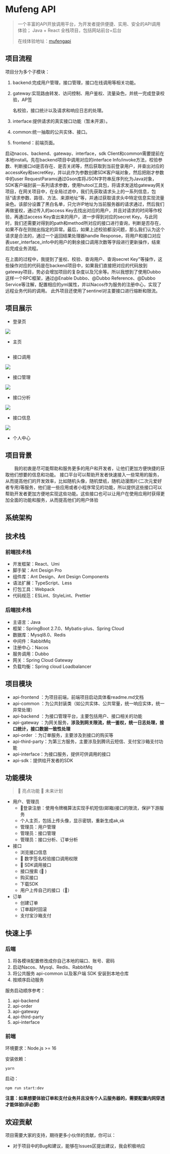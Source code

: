 # Mufeng API

> 一个丰富的API开放调用平台，为开发者提供便捷、实用、安全的API调用体验； Java + React 全栈项目，包括网站前台+后台
> 
> 在线体验地址：[mufengapi](https://mufengapi.top/)

## 项目流程

项目分为多个子模块：

1. backend:完成用户管理，接口管理，接口在线调用等相关功能。

2. gateway:实现路由转发、访问控制、用户鉴权、流量染色，并统一完成登录校验，AP签
   
   名校验，接口统计以及请求和响应日志的处理。

3. interface:提供请求的真实接口功能（暂未开源）。

4. common:统一抽取的公共实体、接口。

5. frontend：前端页面。

启动nacos、backend、gateway、interface，sdk Client和common需要提前在本地install。先在backend项目中调用对应的interface lnfo/invoke方法，校验参数、判断接口id是否存在、是否关闭等，然后获取到当前登录用户，并查出对应的accessKey和secretKey，并以此作为参数创建SDK客户端对象，然后把刚才参数中的user RequestParams通过Gson库将JSON字符串反序列化为Java对象，SDK客户端封装一系列请求参数，使用hutool工具包，将请求发送给gateway网关项目，在网关项目中，在全局过滤中，我们先获取请求头上的一系列信息，包括“请求参数、路径、方法、来源地址"等，并通过获取请求头中特定信息实现流量染色。该部分设置了黑白名单，只允许IP地址为当前服务器的请求通过，然后我们再做鉴权，通过传入的access Key去找出对应的用户，并且对请求的时间等作校验，再通过access Key查出来的用户，进一步得到对应的secret Key。与此同时，我们还需要对得到的path和method所对应的接口进行查询，判断是否存在，如果不存在则抛出指定的异常。最后，如果上述校验都没问题，那么我们认为这个请求是合法的，通过一个返回结果处理器handle Response，将用户和接口对应表user_interface_info中的用户的剩余接口调用次数等字段进行更新操作，结束后完成业务流程。

在上面的过程中，我提到了鉴权、校验、查询用户、查询secret Key"等操作，这些操作对应的代码是在backend项目中，如果我们直接把对应的代码放到gateway项目，势必会增加项目的复杂度以及冗余等。所以我想到了使用Dubbo这样一个RPC框架，通过@Enable Dubbo、@Dubbo Reference、@Dubbo Service等注解，配置相应的yml属性，并以Nacos作为服务的注册中心，实现了远程业务代码的调用。
此外项目还使用了sentinel对主要接口进行熔断和限流。

## 项目展示

- 登录页

![](C:\Users\lenovo\AppData\Roaming\marktext\images\2023-09-05-14-59-20-image.png)

- 主页

<img title="" src="file:///C:/Users/lenovo/AppData/Roaming/marktext/images/2023-09-05-15-00-04-image.png" alt="" data-align="inline">

- 接口调用

![](C:\Users\lenovo\AppData\Roaming\marktext\images\2023-09-05-15-00-25-image.png)

- 接口管理

![](C:\Users\lenovo\AppData\Roaming\marktext\images\2023-09-05-15-03-06-image.png)

- 接口分析

![](C:\Users\lenovo\AppData\Roaming\marktext\images\2023-09-05-15-03-39-image.png)

- 接口信息

![](C:\Users\lenovo\AppData\Roaming\marktext\images\2023-09-05-15-05-45-image.png)

- 个人中心

## 项目背景

&emsp;&emsp;我的初衷是尽可能帮助和服务更多的用户和开发者，让他们更加方便快捷的获取他们想要的信息和功能。
接口平台可以帮助开发者快速接入一些常用的服务，从而提高他们的开发效率，比如随机头像，随机壁纸，随机动漫图片(二次元爱好者专用)等服务，他们是一些应用或者小程序常见的功能，所以提供这些接口可以帮助开发者更加方便地实现这些功能。这些接口也可以让用户在使用应用时获得更加全面的功能和服务，从而提高他们的用户体验

## 系统架构

## 技术栈

### 前端技术栈

- 开发框架：React、Umi
- 脚手架：Ant Design Pro
- 组件库：Ant Design、Ant Design Components
- 语法扩展：TypeScript、Less
- 打包工具：Webpack
- 代码规范：ESLint、StyleLint、Prettier

### 后端技术栈

- 主语言：Java
- 框架：SpringBoot 2.7.0、Mybatis-plus、Spring Cloud
- 数据库：Mysql8.0、Redis
- 中间件：RabbitMq
- 注册中心：Nacos
- 服务调用：Dubbo
- 网关：Spring Cloud Gateway
- 负载均衡：Spring cloud Loadbalancer

## 项目模块

- api-frontend ：为项目前端，前端项目启动具体看readme.md文档
- api-common ：为公共封装类（如公共实体、公共常量，统一响应实体，统一异常处理）
- api-backend ：为接口管理平台，主要包括用户、接口相关的功能
- api-gateway ：为网关服务，**涉及到网关限流，统一鉴权，统一日志处理，接口统计，接口数据一致性处理**
- api-order ：为订单服务，主要涉及到接口的购买等
- api-third-party：为第三方服务，主要涉及到腾讯云短信、支付宝沙箱支付功能
- api-interface：为接口服务，提供可供调用的接口
- api-sdk：提供给开发者的SDK

## 功能模块

> 🌟 亮点功能 🚀 未来计划

- 用户、管理员
  - 🌟登录注册：使用令牌桶算法实现手机短信(邮箱)接口的限流，保护下游服务
  - 个人主页，包括上传头像，显示密钥，重新生成ak,sk
  - 管理员：用户管理
  - 管理员：接口管理
  - 管理员：接口分析、订单分析
- 接口
  - 浏览接口信息
  - 🌟 数字签名校验接口调用权限
  - 🌟 SDK调用接口
  - 接口搜索 (🚀 )
  - 购买接口
  - 下载SDK
  - 用户上传自己的接口（🚀）
- 订单
  - 创建订单
  - 订单超时回滚
  - 支付宝沙箱支付

## 快速上手

### 后端

1. 将各模块配置修改成你自己本地的端口、账号、密码
2. 启动Nacos、Mysql、Redis、RabbitMq
3. 将公共服务 api-common 以及客户端 SDK 安装到本地仓库
4. 按顺序启动服务

服务启动顺序参考：

1. api-backend
2. api-order
3. api-gateway
4. api-third-party
5. api-interface

### 前端

环境要求：Node.js >= 16

安装依赖：

```
yarn
```

启动：

```
npm run start:dev
```

**注意：如果想要体验订单和支付业务并且没有个人云服务器的，需要配置内网穿透才能体验(非必要)**

## 欢迎贡献

项目需要大家的支持，期待更多小伙伴的贡献，你可以：

- 对于项目中的Bug和建议，能够在Issues区提出建议，我会积极响应
